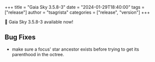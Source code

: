 +++
title = "Gaia Sky 3.5.8-3"
date = "2024-01-29T18:40:00"
tags = ["release"]
author = "tsagrista"
categories = ["release", "version"]
+++

📢 Gaia Sky 3.5.8-3 available now!

<!--more-->


## Bug Fixes
- make sure a focus' star ancestor exists before trying to get its parenthood in the octree.
